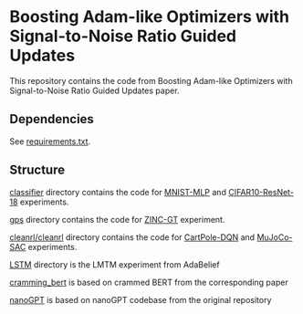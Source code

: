 # Boosting Adam-like Optimizers with Signal-to-Noise Ratio Guided Updates

This repository contains the code from Boosting Adam-like Optimizers with Signal-to-Noise Ratio Guided Updates paper. 

## Dependencies
See [requirements.txt](requirements.txt).

## Structure
[classifier](classifier) directory contains the code for [MNIST-MLP](classifier/main.py) and [CIFAR10-ResNet-18](classifier/main_kuangliu.py) experiments.

[gps](gps) directory contains the code for [ZINC-GT](gps/graph_gps.py) experiment.

[cleanrl/cleanrl](cleanrl/cleanrl) directory contains the code for [CartPole-DQN](cleanrl/cleanrl/dqn.py) and [MuJoCo-SAC](cleanrl/cleanrl/sac_continuous_action.py) experiments.

[LSTM](LSTM) directory is the LMTM experiment from AdaBelief

[cramming_bert](cramming_bert) is based on crammed BERT from the corresponding paper

[nanoGPT](nanogpt) is based on nanoGPT codebase from the original repository
